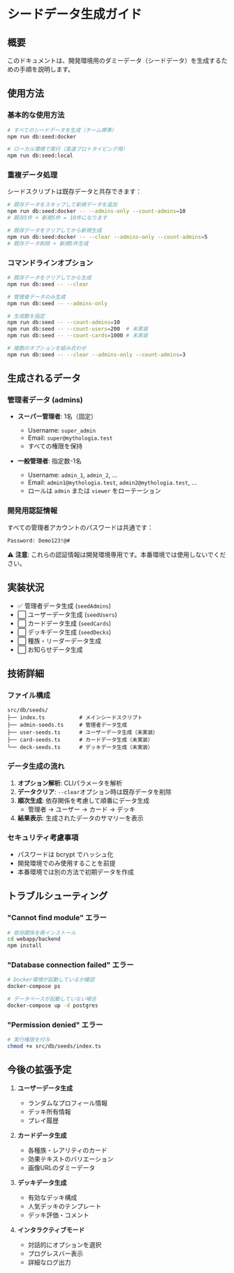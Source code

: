 # シードデータ生成ガイド

## 概要

このドキュメントは、開発環境用のダミーデータ（シードデータ）を生成するための手順を説明します。

## 使用方法

### 基本的な使用方法

```bash
# すべてのシードデータを生成（チーム標準）
npm run db:seed:docker

# ローカル環境で実行（高速プロトタイピング用）
npm run db:seed:local
```

### 重複データ処理

シードスクリプトは既存データと共存できます：

```bash
# 既存データをスキップして新規データを追加
npm run db:seed:docker -- --admins-only --count-admins=10
# 既存5件 + 新規5件 = 10件になります

# 既存データをクリアしてから新規生成
npm run db:seed:docker -- --clear --admins-only --count-admins=5
# 既存データ削除 + 新規5件生成
```

### コマンドラインオプション

```bash
# 既存データをクリアしてから生成
npm run db:seed -- --clear

# 管理者データのみ生成
npm run db:seed -- --admins-only

# 生成数を指定
npm run db:seed -- --count-admins=10
npm run db:seed -- --count-users=200  # 未実装
npm run db:seed -- --count-cards=1000 # 未実装

# 複数のオプションを組み合わせ
npm run db:seed -- --clear --admins-only --count-admins=3
```

## 生成されるデータ

### 管理者データ (admins)

- **スーパー管理者**: 1名（固定）
  - Username: `super_admin`
  - Email: `super@mythologia.test`
  - すべての権限を保持

- **一般管理者**: 指定数-1名
  - Username: `admin_1`, `admin_2`, ...
  - Email: `admin1@mythologia.test`, `admin2@mythologia.test`, ...
  - ロールは `admin` または `viewer` をローテーション

### 開発用認証情報

すべての管理者アカウントのパスワードは共通です：

```
Password: Demo123!@#
```

⚠️ **注意**: これらの認証情報は開発環境専用です。本番環境では使用しないでください。

## 実装状況

- ✅ 管理者データ生成 (`seedAdmins`)
- ⬜ ユーザーデータ生成 (`seedUsers`)
- ⬜ カードデータ生成 (`seedCards`)
- ⬜ デッキデータ生成 (`seedDecks`)
- ⬜ 種族・リーダーデータ生成
- ⬜ お知らせデータ生成

## 技術詳細

### ファイル構成

```
src/db/seeds/
├── index.ts           # メインシードスクリプト
├── admin-seeds.ts     # 管理者データ生成
├── user-seeds.ts      # ユーザーデータ生成（未実装）
├── card-seeds.ts      # カードデータ生成（未実装）
└── deck-seeds.ts      # デッキデータ生成（未実装）
```

### データ生成の流れ

1. **オプション解析**: CLIパラメータを解析
2. **データクリア**: `--clear`オプション時は既存データを削除
3. **順次生成**: 依存関係を考慮して順番にデータ生成
   - 管理者 → ユーザー → カード → デッキ
4. **結果表示**: 生成されたデータのサマリーを表示

### セキュリティ考慮事項

- パスワードは bcrypt でハッシュ化
- 開発環境でのみ使用することを前提
- 本番環境では別の方法で初期データを作成

## トラブルシューティング

### "Cannot find module" エラー

```bash
# 依存関係を再インストール
cd webapp/backend
npm install
```

### "Database connection failed" エラー

```bash
# Docker環境が起動しているか確認
docker-compose ps

# データベースが起動していない場合
docker-compose up -d postgres
```

### "Permission denied" エラー

```bash
# 実行権限を付与
chmod +x src/db/seeds/index.ts
```

## 今後の拡張予定

1. **ユーザーデータ生成**
   - ランダムなプロフィール情報
   - デッキ所有情報
   - プレイ履歴

2. **カードデータ生成**
   - 各種族・レアリティのカード
   - 効果テキストのバリエーション
   - 画像URLのダミーデータ

3. **デッキデータ生成**
   - 有効なデッキ構成
   - 人気デッキのテンプレート
   - デッキ評価・コメント

4. **インタラクティブモード**
   - 対話的にオプションを選択
   - プログレスバー表示
   - 詳細なログ出力